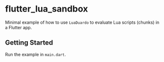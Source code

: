 # flutter_lua_sandbox

Minimal example of how to use `LuaDuardo` to evaluate Lua scripts (chunks) in a Flutter app.

## Getting Started

Run the example in `main.dart`.
